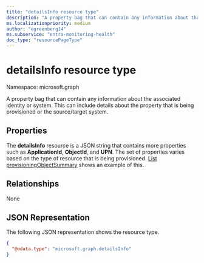 ```yaml
---
title: "detailsInfo resource type"
description: "A property bag that can contain any information about the associated identity or system."
ms.localizationpriority: medium
author: "egreenberg14"
ms.subservice: "entra-monitoring-health"
doc_type: "resourcePageType"
---
```


# detailsInfo resource type

Namespace: microsoft.graph

A property bag that can contain any information about the associated identity or system. This can include details about the property that is being provisioned or the source/target system.

## Properties
The **detailsInfo** resource is a JSON string that contains more properties such as **ApplicationId**, **ObjectId**, and **UPN**. The set of properties varies based on the type of resource that is being provisioned. [List provisioningObjectSummary](../api/provisioningobjectsummary-list.md) shows an example of this.

## Relationships
None
## JSON Representation
The following JSON representation shows the resource type.
<!--{
  "blockType": "resource",
  "@odata.type": "microsoft.graph.detailsInfo",
  "openType": true,
 "optionalProperties": [
 
 ],
}-->
``` json
{
  "@odata.type": "microsoft.graph.detailsInfo"
}
```


